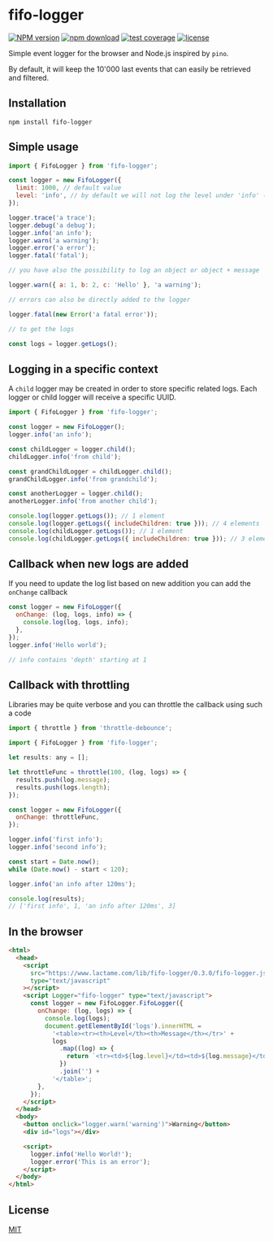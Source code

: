 # fifo-logger

[![NPM version](https://img.shields.io/npm/v/fifo-logger.svg)](https://www.npmjs.com/package/fifo-logger)
[![npm download](https://img.shields.io/npm/dm/fifo-logger.svg)](https://www.npmjs.com/package/fifo-logger)
[![test coverage](https://img.shields.io/codecov/c/github/cheminfo/fifo-logger.svg)](https://codecov.io/gh/cheminfo/fifo-logger)
[![license](https://img.shields.io/npm/l/fifo-logger.svg)](https://github.com/cheminfo/fifo-logger/blob/main/LICENSE)

Simple event logger for the browser and Node.js inspired by `pino`.

By default, it will keep the 10'000 last events that can easily be retrieved and filtered.

## Installation

```console
npm install fifo-logger
```

## Simple usage

```js
import { FifoLogger } from 'fifo-logger';

const logger = new FifoLogger({
  limit: 1000, // default value
  level: 'info', // by default we will not log the level under 'info' (trace and debug)
});

logger.trace('a trace');
logger.debug('a debug');
logger.info('an info');
logger.warn('a warning');
logger.error('a error');
logger.fatal('fatal');

// you have also the possibility to log an object or object + message

logger.warn({ a: 1, b: 2, c: 'Hello' }, 'a warning');

// errors can also be directly added to the logger

logger.fatal(new Error('a fatal error'));

// to get the logs

const logs = logger.getLogs();
```

## Logging in a specific context

A `child` logger may be created in order to store specific related logs. Each logger or child logger will receive a specific UUID.

```js
import { FifoLogger } from 'fifo-logger';

const logger = new FifoLogger();
logger.info('an info');

const childLogger = logger.child();
childLogger.info('from child');

const grandChildLogger = childLogger.child();
grandChildLogger.info('from grandchild');

const anotherLogger = logger.child();
anotherLogger.info('from another child');

console.log(logger.getLogs()); // 1 element
console.log(logger.getLogs({ includeChildren: true })); // 4 elements
console.log(childLogger.getLogs()); // 1 element
console.log(childLogger.getLogs({ includeChildren: true })); // 3 elements
```

## Callback when new logs are added

If you need to update the log list based on new addition you can add the `onChange` callback

```js
const logger = new FifoLogger({
  onChange: (log, logs, info) => {
    console.log(log, logs, info);
  },
});
logger.info('Hello world');

// info contains 'depth' starting at 1
```

## Callback with throttling

Libraries may be quite verbose and you can throttle the callback using such a code

```js
import { throttle } from 'throttle-debounce';

import { FifoLogger } from 'fifo-logger';

let results: any = [];

let throttleFunc = throttle(100, (log, logs) => {
  results.push(log.message);
  results.push(logs.length);
});

const logger = new FifoLogger({
  onChange: throttleFunc,
});

logger.info('first info');
logger.info('second info');

const start = Date.now();
while (Date.now() - start < 120);

logger.info('an info after 120ms');

console.log(results);
// ['first info', 1, 'an info after 120ms', 3]
```

## In the browser

```html
<html>
  <head>
    <script
      src="https://www.lactame.com/lib/fifo-logger/0.3.0/fifo-logger.js"
      type="text/javascript"
    ></script>
    <script Logger="fifo-logger" type="text/javascript">
      const logger = new FifoLogger.FifoLogger({
        onChange: (log, logs) => {
          console.log(logs);
          document.getElementById('logs').innerHTML =
            '<table><tr><th>Level</th><th>Message</th></tr>' +
            logs
              .map((log) => {
                return `<tr><td>${log.level}</td><td>${log.message}</td></tr>`;
              })
              .join('') +
            '</table>';
        },
      });
    </script>
  </head>
  <body>
    <button onclick="logger.warn('warning')">Warning</button>
    <div id="logs"></div>

    <script>
      logger.info('Hello World!');
      logger.error('This is an error');
    </script>
  </body>
</html>
```

## License

[MIT](./LICENSE)
